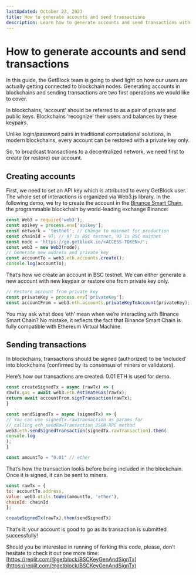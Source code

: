 ```yaml
---
lastUpdated: October 23, 2023
title: How to generate accounts and send transactions
description: Learn how to generate accounts and send transactions with GetBlock. Gain insights on account creation, transaction signing, and streamline your blockchain application development.
---
```


# How to generate accounts and send transactions

In this guide, the GetBlock team is going to shed light on how our users are actually getting connected to blockchain nodes. Generating accounts in blockchains and sending transactions are two first operations we would like to cover.

In blockchains, ‘account’ should be referred to as a pair of private and public keys. Blockchains ‘recognize’ their users and balances by these keypairs.

Unlike login/password pairs in traditional computational solutions, in modern blockchains, every account can be restored with a private key only.

So, to broadcast transactions to a decentralized network, we need first to create (or restore) our account.

## Creating accounts

First, we need to set an API key which is attributed to every GetBlock user. The whole set of interactions is organized via Web3.js library. In the following demo, we try to create the account in the [Binance Smart Chain](https://getblock.io/nodes/bsc/), the programmable blockchain by world-leading exchange Binance:

```javascript
const Web3 = require('web3');
const apikey = process.env['apikey'];
const network = 'testnet'; // Change to mainnet for production
const chainId = 97; // 97 is BSC testnet, 95 is BSC mainnet
const node = 'https://go.getblock.io/<ACCESS-TOKEN>/';
const web3 = new Web3(node);
// Generate new address and private key
const accountTo = web3.eth.accounts.create();
console.log(accountTo);
```

That’s how we create an account in BSC testnet. We can either generate a new account with new keypair or restore one from private key only.

```javascript
// Restore account from private key
const privateKey = process.env['privateKey'];
const accountFrom = web3.eth.accounts.privateKeyToAccount(privateKey);
```

You may ask what does ‘eth’ mean when we’re interacting with Binance Smart Chain? No mistake, it reflects the fact that Binance Smart Chain is fully compatible with Ethereum Virtual Machine.

## Sending transactions

In blockchains, transactions should be signed (authorized) to be ‘included’ into blockchains (confirmed by its consensus of miners or validators).

Here’s how our transactions are created. 0.01 ETH is used for demo.

```javascript
const createSignedTx = async (rawTx) => {
rawTx.gas = await web3.eth.estimateGas(rawTx);
return await accountFrom.signTransaction(rawTx);
}

const sendSignedTx = async (signedTx) => {
// You can use signedTx.rawTransaction as params for
// calling eth_sendRawTransaction JSON-RPC method
web3.eth.sendSignedTransaction(signedTx.rawTransaction).then(
console.log
);
}

const amountTo = "0.01" // ether
```

That’s how the transaction looks before being included in the blockchain. Once it is signed, it can be sent to miners.

```javascript
const rawTx = {
to: accountTo.address,
value: web3.utils.toWei(amountTo, 'ether'),
chainId: chainId
};

createSignedTx(rawTx).then(sendSignedTx)
```

That’s it: your account is good to go as its transaction is submitted successfully!

Should you be interested in running of forking this code, please, don’t hesitate to check it out one more time: [https://replit.com/@getblock/BSCKeyGenAndSignTx](https://replit.com/@getblock/BSCKeyGenAndSignTx)
